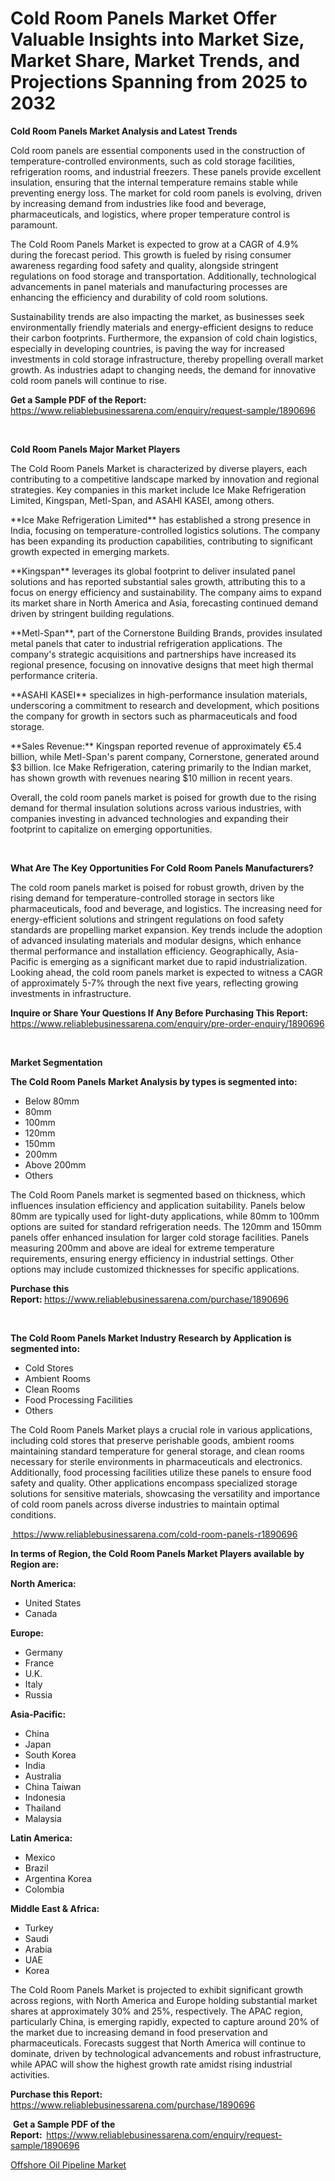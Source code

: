 <p><h1>Cold Room Panels Market Offer Valuable Insights into Market Size, Market Share, Market Trends, and Projections Spanning from 2025 to 2032</h1></p><p><strong>Cold Room Panels Market Analysis and Latest Trends</strong></p>
<p><p>Cold room panels are essential components used in the construction of temperature-controlled environments, such as cold storage facilities, refrigeration rooms, and industrial freezers. These panels provide excellent insulation, ensuring that the internal temperature remains stable while preventing energy loss. The market for cold room panels is evolving, driven by increasing demand from industries like food and beverage, pharmaceuticals, and logistics, where proper temperature control is paramount.</p><p>The Cold Room Panels Market is expected to grow at a CAGR of 4.9% during the forecast period. This growth is fueled by rising consumer awareness regarding food safety and quality, alongside stringent regulations on food storage and transportation. Additionally, technological advancements in panel materials and manufacturing processes are enhancing the efficiency and durability of cold room solutions. </p><p>Sustainability trends are also impacting the market, as businesses seek environmentally friendly materials and energy-efficient designs to reduce their carbon footprints. Furthermore, the expansion of cold chain logistics, especially in developing countries, is paving the way for increased investments in cold storage infrastructure, thereby propelling overall market growth. As industries adapt to changing needs, the demand for innovative cold room panels will continue to rise.</p></p>
<p><strong>Get a Sample PDF of the Report:&nbsp;</strong> <a href="https://www.reliablebusinessarena.com/enquiry/request-sample/1890696?utm_campaign=1871&utm_medium=2&utm_source=Github&utm_content=ia&utm_term=02032025&utm_id=cold-room-panels">https://www.reliablebusinessarena.com/enquiry/request-sample/1890696</a></p>
<p>&nbsp;</p>
<p><strong>Cold Room Panels Major Market Players</strong></p>
<p><p>The Cold Room Panels Market is characterized by diverse players, each contributing to a competitive landscape marked by innovation and regional strategies. Key companies in this market include Ice Make Refrigeration Limited, Kingspan, Metl-Span, and ASAHI KASEI, among others. </p><p>**Ice Make Refrigeration Limited** has established a strong presence in India, focusing on temperature-controlled logistics solutions. The company has been expanding its production capabilities, contributing to significant growth expected in emerging markets.</p><p>**Kingspan** leverages its global footprint to deliver insulated panel solutions and has reported substantial sales growth, attributing this to a focus on energy efficiency and sustainability. The company aims to expand its market share in North America and Asia, forecasting continued demand driven by stringent building regulations.</p><p>**Metl-Span**, part of the Cornerstone Building Brands, provides insulated metal panels that cater to industrial refrigeration applications. The company's strategic acquisitions and partnerships have increased its regional presence, focusing on innovative designs that meet high thermal performance criteria. </p><p>**ASAHI KASEI** specializes in high-performance insulation materials, underscoring a commitment to research and development, which positions the company for growth in sectors such as pharmaceuticals and food storage. </p><p>**Sales Revenue:** Kingspan reported revenue of approximately €5.4 billion, while Metl-Span's parent company, Cornerstone, generated around $3 billion. Ice Make Refrigeration, catering primarily to the Indian market, has shown growth with revenues nearing $10 million in recent years.</p><p>Overall, the cold room panels market is poised for growth due to the rising demand for thermal insulation solutions across various industries, with companies investing in advanced technologies and expanding their footprint to capitalize on emerging opportunities.</p></p>
<p>&nbsp;</p>
<p><strong>What Are The Key Opportunities For Cold Room Panels Manufacturers?</strong></p>
<p><p>The cold room panels market is poised for robust growth, driven by the rising demand for temperature-controlled storage in sectors like pharmaceuticals, food and beverage, and logistics. The increasing need for energy-efficient solutions and stringent regulations on food safety standards are propelling market expansion. Key trends include the adoption of advanced insulating materials and modular designs, which enhance thermal performance and installation efficiency. Geographically, Asia-Pacific is emerging as a significant market due to rapid industrialization. Looking ahead, the cold room panels market is expected to witness a CAGR of approximately 5-7% through the next five years, reflecting growing investments in infrastructure.</p></p>
<p><strong>Inquire or Share Your Questions If Any Before Purchasing This Report:</strong> <a href="https://www.reliablebusinessarena.com/enquiry/pre-order-enquiry/1890696?utm_campaign=1871&utm_medium=2&utm_source=Github&utm_content=ia&utm_term=02032025&utm_id=cold-room-panels">https://www.reliablebusinessarena.com/enquiry/pre-order-enquiry/1890696</a></p>
<p>&nbsp;</p>
<p><strong>Market Segmentation</strong></p>
<p><strong>The Cold Room Panels Market Analysis by types is segmented into:</strong></p>
<p><ul><li>Below 80mm</li><li>80mm</li><li>100mm</li><li>120mm</li><li>150mm</li><li>200mm</li><li>Above 200mm</li><li>Others</li></ul></p>
<p><p>The Cold Room Panels market is segmented based on thickness, which influences insulation efficiency and application suitability. Panels below 80mm are typically used for light-duty applications, while 80mm to 100mm options are suited for standard refrigeration needs. The 120mm and 150mm panels offer enhanced insulation for larger cold storage facilities. Panels measuring 200mm and above are ideal for extreme temperature requirements, ensuring energy efficiency in industrial settings. Other options may include customized thicknesses for specific applications.</p></p>
<p><strong>Purchase this Report:&nbsp;</strong><a href="https://www.reliablebusinessarena.com/purchase/1890696?utm_campaign=1871&utm_medium=2&utm_source=Github&utm_content=ia&utm_term=02032025&utm_id=cold-room-panels">https://www.reliablebusinessarena.com/purchase/1890696</a></p>
<p>&nbsp;</p>
<p><strong>The Cold Room Panels Market Industry Research by Application is segmented into:</strong></p>
<p><ul><li>Cold Stores</li><li>Ambient Rooms</li><li>Clean Rooms</li><li>Food Processing Facilities</li><li>Others</li></ul></p>
<p><p>The Cold Room Panels Market plays a crucial role in various applications, including cold stores that preserve perishable goods, ambient rooms maintaining standard temperature for general storage, and clean rooms necessary for sterile environments in pharmaceuticals and electronics. Additionally, food processing facilities utilize these panels to ensure food safety and quality. Other applications encompass specialized storage solutions for sensitive materials, showcasing the versatility and importance of cold room panels across diverse industries to maintain optimal conditions.</p></p>
<p><a href="https://www.reliablebusinessarena.com/cold-room-panels-r1890696?utm_campaign=1871&utm_medium=2&utm_source=Github&utm_content=ia&utm_term=02032025&utm_id=cold-room-panels">&nbsp;https://www.reliablebusinessarena.com/cold-room-panels-r1890696</a></p>
<p><strong>In terms of Region, the Cold Room Panels Market Players available by Region are:</strong></p>
<p>
    <p> <strong> North America: </strong>
        <ul>
            <li>United States</li>
            <li>Canada</li>
        </ul>
        </p> 
    <p> <strong> Europe: </strong>
        <ul>
            <li>Germany</li>
            <li>France</li>
            <li>U.K.</li>
            <li>Italy</li>
            <li>Russia</li>
        </ul>
        </p> 
    <p> <strong> Asia-Pacific: </strong>
        <ul>
            <li>China</li>
            <li>Japan</li>
            <li>South Korea</li>
            <li>India</li>
            <li>Australia</li>
            <li>China Taiwan</li>
            <li>Indonesia</li>
            <li>Thailand</li>
            <li>Malaysia</li>
        </ul>
        </p> 
    <p> <strong> Latin America: </strong>
        <ul>
            <li>Mexico</li>
            <li>Brazil</li>
            <li>Argentina Korea</li>
            <li>Colombia</li>
        </ul>
        </p> 
    <p> <strong> Middle East & Africa: </strong>
        <ul>
            <li>Turkey</li>
            <li>Saudi</li>
            <li>Arabia</li>
            <li>UAE</li>
            <li>Korea</li>
        </ul>
    </p>
    </p>
<p><p>The Cold Room Panels Market is projected to exhibit significant growth across regions, with North America and Europe holding substantial market shares at approximately 30% and 25%, respectively. The APAC region, particularly China, is emerging rapidly, expected to capture around 20% of the market due to increasing demand in food preservation and pharmaceuticals. Forecasts suggest that North America will continue to dominate, driven by technological advancements and robust infrastructure, while APAC will show the highest growth rate amidst rising industrial activities.</p></p>
<p><strong>Purchase this Report: </strong><a href="https://www.reliablebusinessarena.com/purchase/1890696?utm_campaign=1871&utm_medium=2&utm_source=Github&utm_content=ia&utm_term=02032025&utm_id=cold-room-panels">https://www.reliablebusinessarena.com/purchase/1890696</a></p>
<p>&nbsp;<strong>Get a Sample PDF of the Report:&nbsp;&nbsp;</strong><a href="https://www.reliablebusinessarena.com/enquiry/request-sample/1890696?utm_campaign=1871&utm_medium=2&utm_source=Github&utm_content=ia&utm_term=02032025&utm_id=cold-room-panels">https://www.reliablebusinessarena.com/enquiry/request-sample/1890696</a></p>
<p><strong></strong></p>
<p><p><a href="https://github.com/marloy8/Market-Research-Report-List-7/blob/main/offshore-oil-pipeline-market.md?utm_campaign=1871&utm_medium=2&utm_source=Github&utm_content=ia&utm_term=02032025&utm_id=cold-room-panels">Offshore Oil Pipeline Market</a></p></p>